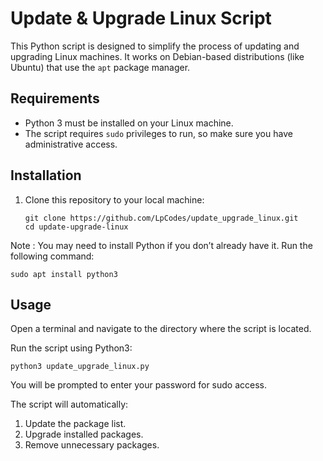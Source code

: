 # Update & Upgrade Linux Script

This Python script is designed to simplify the process of updating and upgrading Linux machines. It works on Debian-based distributions (like Ubuntu) that use the `apt` package manager.

## Requirements
- Python 3 must be installed on your Linux machine.
- The script requires `sudo` privileges to run, so make sure you have administrative access.

## Installation

1. Clone this repository to your local machine:
   ```
   git clone https://github.com/LpCodes/update_upgrade_linux.git
   cd update-upgrade-linux 

Note : You may need to install Python if you don’t already have it. Run the following command:

  ```sudo apt install python3 ```

## Usage

Open a terminal and navigate to the directory where the script is located.

Run the script using Python3:

```python3 update_upgrade_linux.py ```

You will be prompted to enter your password for sudo access.

The script will automatically:

1. Update the package list.
2. Upgrade installed packages.
3. Remove unnecessary packages.
